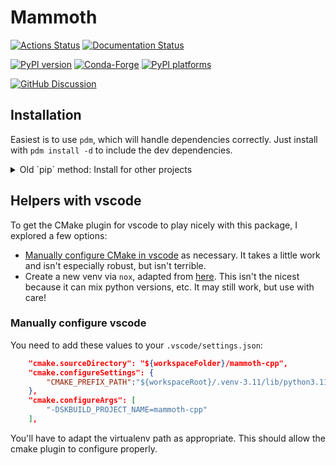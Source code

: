 # Mammoth

[![Actions Status][actions-badge]][actions-link]
[![Documentation Status][rtd-badge]][rtd-link]

[![PyPI version][pypi-version]][pypi-link]
[![Conda-Forge][conda-badge]][conda-link]
[![PyPI platforms][pypi-platforms]][pypi-link]

[![GitHub Discussion][github-discussions-badge]][github-discussions-link]

<!-- SPHINX-START -->

<!-- prettier-ignore-start -->
[actions-badge]:            https://github.com/raymondEhlers/mammoth/workflows/CI/badge.svg
[actions-link]:             https://github.com/raymondEhlers/mammoth/actions
[conda-badge]:              https://img.shields.io/conda/vn/conda-forge/mammoth
[conda-link]:               https://github.com/conda-forge/mammoth-feedstock
[github-discussions-badge]: https://img.shields.io/static/v1?label=Discussions&message=Ask&color=blue&logo=github
[github-discussions-link]:  https://github.com/raymondEhlers/mammoth/discussions
[pypi-link]:                https://pypi.org/project/mammoth/
[pypi-platforms]:           https://img.shields.io/pypi/pyversions/mammoth
[pypi-version]:             https://img.shields.io/pypi/v/mammoth
[rtd-badge]:                https://readthedocs.org/projects/mammoth/badge/?version=latest
[rtd-link]:                 https://mammoth.readthedocs.io/en/latest/?badge=latest

<!-- prettier-ignore-end -->

## Installation

Easiest is to use `pdm`, which will handle dependencies correctly. Just install with `pdm install -d` to include the dev dependencies.

<!-- insert detail collapsible block -->

<details>
 <summary>Old `pip` method: Install for other projects</summary>

> First, remove `pachyderm` from the dependencies, because it probably won't be picked up correctly by pip.
> Next, run
>
> ```bash
> # Actually build the extensions...
> $ pip install --use-feature=in-tree-build ../mammoth
>
> # We've built in the tree, so now we need to do an editable install so it can find the extensions...
> $ pip install -e ../mammoth
> ```

</details>

## Helpers with vscode

To get the CMake plugin for vscode to play nicely with this package, I explored a few options:

- [Manually configure CMake in vscode](#manually-configure-vscode) as necessary. It takes a little work
  and isn't especially robust, but isn't terrible.
- Create a new venv via `nox`, adapted from [here](https://github.com/scikit-build/scikit-build-core/issues/635).
  This isn't the nicest because it can mix python versions, etc. It may still work, but use with care!

### Manually configure vscode

You need to add these values to your `.vscode/settings.json`:

```json
    "cmake.sourceDirectory": "${workspaceFolder}/mammoth-cpp",
    "cmake.configureSettings": {
        "CMAKE_PREFIX_PATH":"${workspaceRoot}/.venv-3.11/lib/python3.11/site-packages/pybind11/share/cmake/pybind11",
    },
    "cmake.configureArgs": [
        "-DSKBUILD_PROJECT_NAME=mammoth-cpp"
    ],
```

You'll have to adapt the virtualenv path as appropriate. This should allow the cmake plugin to configure properly.
